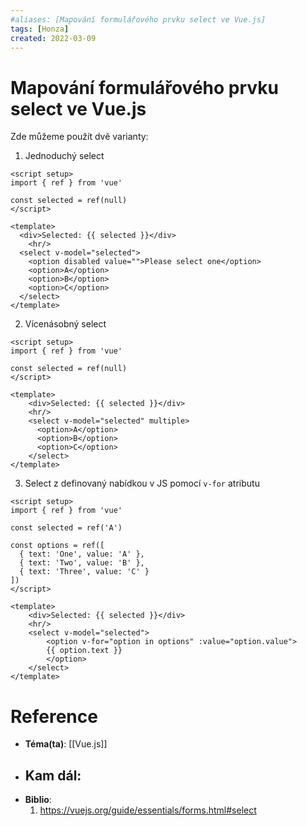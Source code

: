 ```yaml
---
#aliases: [Mapování formulářového prvku select ve Vue.js]
tags: [Honza]
created: 2022-03-09
---
```


# Mapování formulářového prvku select ve Vue.js
Zde můžeme použít dvě varianty:

1. Jednoduchý select

```vue
<script setup>
import { ref } from 'vue'

const selected = ref(null)
</script>

<template>
  <div>Selected: {{ selected }}</div>
	<hr/>
  <select v-model="selected">
    <option disabled value="">Please select one</option>
    <option>A</option>
    <option>B</option>
    <option>C</option>
  </select>
</template>
```

2. Vícenásobný select

```vue
<script setup>
import { ref } from 'vue'

const selected = ref(null)
</script>

<template>
	<div>Selected: {{ selected }}</div>
	<hr/>
	<select v-model="selected" multiple>
	  <option>A</option>
	  <option>B</option>
	  <option>C</option>
	</select>
</template>
```

3. Select z definovaný nabídkou v JS pomocí `v-for` atributu
```vue
<script setup>
import { ref } from 'vue'

const selected = ref('A')

const options = ref([
  { text: 'One', value: 'A' },
  { text: 'Two', value: 'B' },
  { text: 'Three', value: 'C' }
])
</script>

<template>
	<div>Selected: {{ selected }}</div>
	<hr/>
	<select v-model="selected">
		<option v-for="option in options" :value="option.value">
	    {{ option.text }}
	    </option>
	</select>
</template>
```

# Reference
- **Téma(ta)**: [[Vue.js]]
- **Kam dál**: 
	- 
- **Biblio**:
	1. https://vuejs.org/guide/essentials/forms.html#select